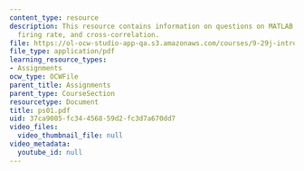 ```yaml
---
content_type: resource
description: This resource contains information on questions on MATLAB, spike train,
  firing rate, and cross-correlation.
file: https://ol-ocw-studio-app-qa.s3.amazonaws.com/courses/9-29j-introduction-to-computational-neuroscience-spring-2004/37ca9085fc34456859d2fc3d7a670dd7_ps01.pdf
file_type: application/pdf
learning_resource_types:
- Assignments
ocw_type: OCWFile
parent_title: Assignments
parent_type: CourseSection
resourcetype: Document
title: ps01.pdf
uid: 37ca9085-fc34-4568-59d2-fc3d7a670dd7
video_files:
  video_thumbnail_file: null
video_metadata:
  youtube_id: null
---
```

